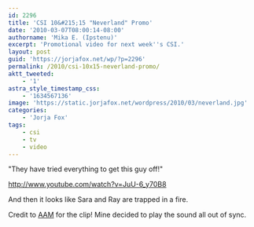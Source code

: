 ```yaml
---
id: 2296
title: 'CSI 10&#215;15 "Neverland" Promo'
date: '2010-03-07T08:00:14-08:00'
authorname: 'Mika E. (Ipstenu)'
excerpt: 'Promotional video for next week''s CSI.'
layout: post
guid: 'https://jorjafox.net/wp/?p=2296'
permalink: /2010/csi-10x15-neverland-promo/
aktt_tweeted:
    - '1'
astra_style_timestamp_css:
    - '1634567136'
image: 'https://static.jorjafox.net/wordpress/2010/03/neverland.jpg'
categories:
    - 'Jorja Fox'
tags:
    - csi
    - tv
    - video
---
```


"They have tried everything to get this guy off!"

http://www.youtube.com/watch?v=JuU-6_y70B8

And then it looks like Sara and Ray are trapped in a fire.

Credit to <a href="http://allaboutmarg.com/">AAM</a> for the clip!  Mine decided to play the sound all out of sync.
